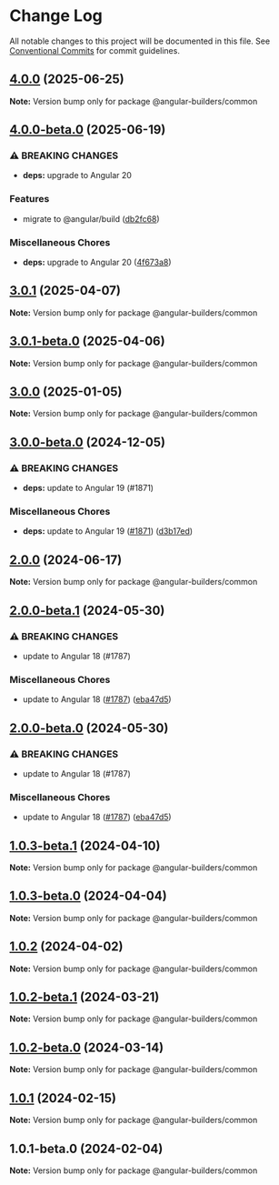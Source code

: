 # Change Log

All notable changes to this project will be documented in this file.
See [Conventional Commits](https://conventionalcommits.org) for commit guidelines.

## [4.0.0](https://github.com/just-jeb/angular-builders/compare/@angular-builders/common@4.0.0-beta.0...@angular-builders/common@4.0.0) (2025-06-25)

**Note:** Version bump only for package @angular-builders/common

## [4.0.0-beta.0](https://github.com/just-jeb/angular-builders/compare/@angular-builders/common@3.0.1...@angular-builders/common@4.0.0-beta.0) (2025-06-19)

### ⚠ BREAKING CHANGES

* **deps:** upgrade to Angular 20

### Features

* migrate to @angular/build ([db2fc68](https://github.com/just-jeb/angular-builders/commit/db2fc689cf58be44bcbee6a13e9729ec88138e1b))

### Miscellaneous Chores

* **deps:** upgrade to Angular 20 ([4f673a8](https://github.com/just-jeb/angular-builders/commit/4f673a8ae090c226b67c4e249a161a968e1964da))

## [3.0.1](https://github.com/just-jeb/angular-builders/compare/@angular-builders/common@3.0.1-beta.0...@angular-builders/common@3.0.1) (2025-04-07)

**Note:** Version bump only for package @angular-builders/common

## [3.0.1-beta.0](https://github.com/just-jeb/angular-builders/compare/@angular-builders/common@3.0.0...@angular-builders/common@3.0.1-beta.0) (2025-04-06)

**Note:** Version bump only for package @angular-builders/common

## [3.0.0](https://github.com/just-jeb/angular-builders/compare/@angular-builders/common@3.0.0-beta.0...@angular-builders/common@3.0.0) (2025-01-05)

**Note:** Version bump only for package @angular-builders/common

## [3.0.0-beta.0](https://github.com/just-jeb/angular-builders/compare/@angular-builders/common@2.0.0...@angular-builders/common@3.0.0-beta.0) (2024-12-05)

### ⚠ BREAKING CHANGES

* **deps:** update to Angular 19 (#1871)

### Miscellaneous Chores

* **deps:** update to Angular 19 ([#1871](https://github.com/just-jeb/angular-builders/issues/1871)) ([d3b17ed](https://github.com/just-jeb/angular-builders/commit/d3b17ed1e520c299f0327b9b5c38a55494b0a19a))

## [2.0.0](https://github.com/just-jeb/angular-builders/compare/@angular-builders/common@2.0.0-beta.1...@angular-builders/common@2.0.0) (2024-06-17)

**Note:** Version bump only for package @angular-builders/common

## [2.0.0-beta.1](https://github.com/just-jeb/angular-builders/compare/@angular-builders/common@1.0.3-beta.1...@angular-builders/common@2.0.0-beta.1) (2024-05-30)

### ⚠ BREAKING CHANGES

- update to Angular 18 (#1787)

### Miscellaneous Chores

- update to Angular 18 ([#1787](https://github.com/just-jeb/angular-builders/issues/1787)) ([eba47d5](https://github.com/just-jeb/angular-builders/commit/eba47d5749cdee361646895cc3d53e96868aa9d1))

## [2.0.0-beta.0](https://github.com/just-jeb/angular-builders/compare/@angular-builders/common@1.0.3-beta.1...@angular-builders/common@2.0.0-beta.0) (2024-05-30)

### ⚠ BREAKING CHANGES

- update to Angular 18 (#1787)

### Miscellaneous Chores

- update to Angular 18 ([#1787](https://github.com/just-jeb/angular-builders/issues/1787)) ([eba47d5](https://github.com/just-jeb/angular-builders/commit/eba47d5749cdee361646895cc3d53e96868aa9d1))

## [1.0.3-beta.1](https://github.com/just-jeb/angular-builders/compare/@angular-builders/common@1.0.3-beta.0...@angular-builders/common@1.0.3-beta.1) (2024-04-10)

**Note:** Version bump only for package @angular-builders/common

## [1.0.3-beta.0](https://github.com/just-jeb/angular-builders/compare/@angular-builders/common@1.0.2...@angular-builders/common@1.0.3-beta.0) (2024-04-04)

**Note:** Version bump only for package @angular-builders/common

## [1.0.2](https://github.com/just-jeb/angular-builders/compare/@angular-builders/common@1.0.2-beta.1...@angular-builders/common@1.0.2) (2024-04-02)

**Note:** Version bump only for package @angular-builders/common

## [1.0.2-beta.1](https://github.com/just-jeb/angular-builders/compare/@angular-builders/common@1.0.2-beta.0...@angular-builders/common@1.0.2-beta.1) (2024-03-21)

**Note:** Version bump only for package @angular-builders/common

## [1.0.2-beta.0](https://github.com/just-jeb/angular-builders/compare/@angular-builders/common@1.0.1...@angular-builders/common@1.0.2-beta.0) (2024-03-14)

**Note:** Version bump only for package @angular-builders/common

## [1.0.1](https://github.com/just-jeb/angular-builders/compare/@angular-builders/common@1.0.1-beta.0...@angular-builders/common@1.0.1) (2024-02-15)

**Note:** Version bump only for package @angular-builders/common

## 1.0.1-beta.0 (2024-02-04)

**Note:** Version bump only for package @angular-builders/common
